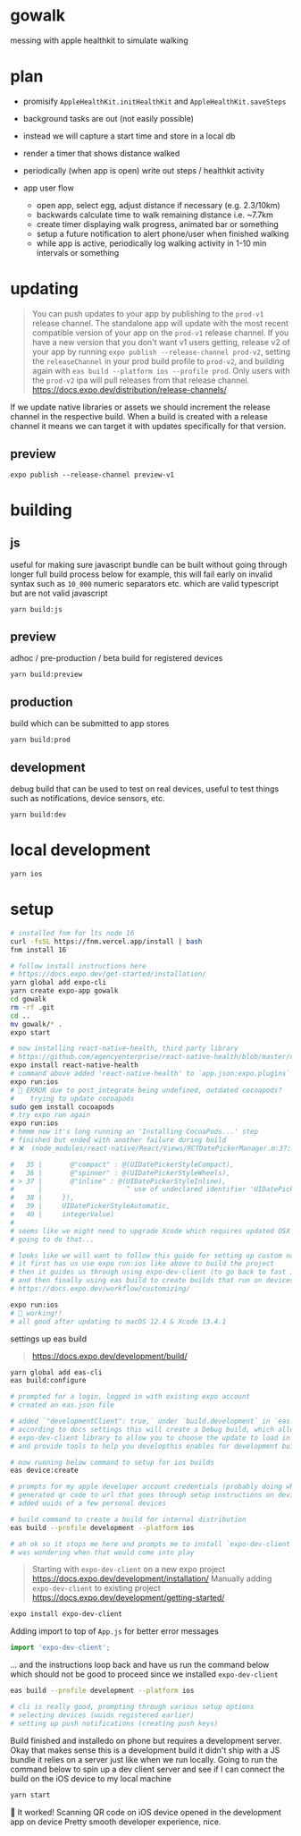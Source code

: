 # gowalk
messing with apple healthkit to simulate walking

# plan

- promisify `AppleHealthKit.initHealthKit` and `AppleHealthKit.saveSteps`

- background tasks are out (not easily possible)
- instead we will capture a start time and store in a local db
- render a timer that shows distance walked
- periodically (when app is open) write out steps / healthkit activity

- app user flow
  - open app, select egg, adjust distance if necessary (e.g. 2.3/10km)
  - backwards calculate time to walk remaining distance i.e. ~7.7km
  - create timer displaying walk progress, animated bar or something
  - setup a future notification to alert phone/user when finished walking
  - while app is active, periodically log walking activity in 1-10 min intervals or something


# updating

> You can push updates to your app by publishing to the `prod-v1` release channel. The standalone app will update with the most recent compatible version of your app on the `prod-v1` release channel.
> If you have a new version that you don't want v1 users getting, release v2 of your app by running `expo publish --release-channel prod-v2`, setting the `releaseChannel` in your prod build profile to `prod-v2`, and building again with `eas build --platform ios --profile prod`. Only users with the `prod-v2` ipa will pull releases from that release channel.
> https://docs.expo.dev/distribution/release-channels/

If we update native libraries or assets we should increment the release channel in the respective build.
When a build is created with a release channel it means we can target it with updates specifically for that version.

## preview

```
expo publish --release-channel preview-v1
```


# building

## js

useful for making sure javascript bundle can be built without going through longer full build process below
for example, this will fail early on invalid syntax such as `10_000` numeric separators etc. which are
valid typescript but are not valid javascript

```
yarn build:js
```

## preview

adhoc / pre-production / beta build for registered devices

```
yarn build:preview
```

## production

build which can be submitted to app stores

```
yarn build:prod
```

## development

debug build that can be used to test on real devices, useful to test things such as
notifications, device sensors, etc.

```
yarn build:dev
```
# local development

```
yarn ios
```

# setup

```zsh
# installed fnm for lts node 16
curl -fsSL https://fnm.vercel.app/install | bash
fnm install 16

# follow install instructions here
# https://docs.expo.dev/get-started/installation/
yarn global add expo-cli
yarn create expo-app gowalk
cd gowalk
rm -rf .git
cd ..
mv gowalk/* .
expo start

# now installing react-native-health, third party library
# https://github.com/agencyenterprise/react-native-health/blob/master/docs/Expo.md#expo-installation
expo install react-native-health
# command above added 'react-native-health' to `app.json:expo.plugins`
expo run:ios
# 🚨 ERROR due to post_integrate being undefined, outdated cocoapods?
#    trying to update cocoapods
sudo gem install cocoapods
# try expo run again
expo run:ios
# hmmm now it's long running an 'Installing CocoaPods...' step
# finished but ended with another failure during build
# ❌  (node_modules/react-native/React/Views/RCTDatePickerManager.m:37:21)

#   35 |       @"compact" : @(UIDatePickerStyleCompact),
#   36 |       @"spinner" : @(UIDatePickerStyleWheels),
# > 37 |       @"inline" : @(UIDatePickerStyleInline),
#      |                     ^ use of undeclared identifier 'UIDatePickerStyleInline'; did you mean 'UIDatePickerStyleWheels'?
#   38 |     }),
#   39 |     UIDatePickerStyleAutomatic,
#   40 |     integerValue)
#
# seems like we might need to upgrade Xcode which requires updated OSX to 12 ...
# going to do that...

# looks like we will want to follow this guide for setting up custom native code
# it first has us use expo run:ios like above to build the project
# then it guides us through using expo-dev-client (to go back to fast JS fast refresh workflow)
# and then finally using eas build to create builds that run on devices
# https://docs.expo.dev/workflow/customizing/

expo run:ios
# 🎉 working!!
# all good after updating to macOS 12.4 & Xcode 13.4.1
```

settings up eas build
> https://docs.expo.dev/development/build/

```sh
yarn global add eas-cli
eas build:configure

# prompted for a login, logged in with existing expo account
# created an eas.json file

# added `"developmentClient": true,` under `build.development` in `eas.json`
# according to docs settings this will create a Debug build, which allows the
# expo-dev-client library to allow you to choose the update to load in your app
# and provide tools to help you developthis enables for development builds

# now running below command to setup for ios builds
eas device:create

# prompts for my apple developer account credentials (probably doing what match does)
# generated qr code to url that goes through setup instructions on devices
# added uuids of a few personal devices

# build command to create a build for internal distribution
eas build --profile development --platform ios

# ah ok so it stops me here and prompts me to install `expo-dev-client` nice
# was wondering when that would come into play
```

> Starting with `expo-dev-client` on a new expo project
> https://docs.expo.dev/development/installation/
> Manually adding `expo-dev-client` to existing project
> https://docs.expo.dev/development/getting-started/

```sh
expo install expo-dev-client
```

Adding import to top of `App.js` for better error messages

```js
import 'expo-dev-client';
```

... and the instructions loop back and have us run the command below
which should not be good to proceed since we installed `expo-dev-client`

```sh
eas build --profile development --platform ios

# cli is really good, prompting through various setup options
# selecting devices (uuids registered earlier)
# setting up push notifications (creating push keys)
```

Build finished and installedo on phone but requires a development server.
Okay that makes sense this is a development build it didn't ship with a JS bundle it relies on a server just like when we run locally.
Going to run the command below to spin up a dev client server and see if I can connect the build on the iOS device to my local machine

```sh
yarn start
```

🎉 It worked! Scanning QR code on iOS device opened in the development app on device
Pretty smooth developer experience, nice.
